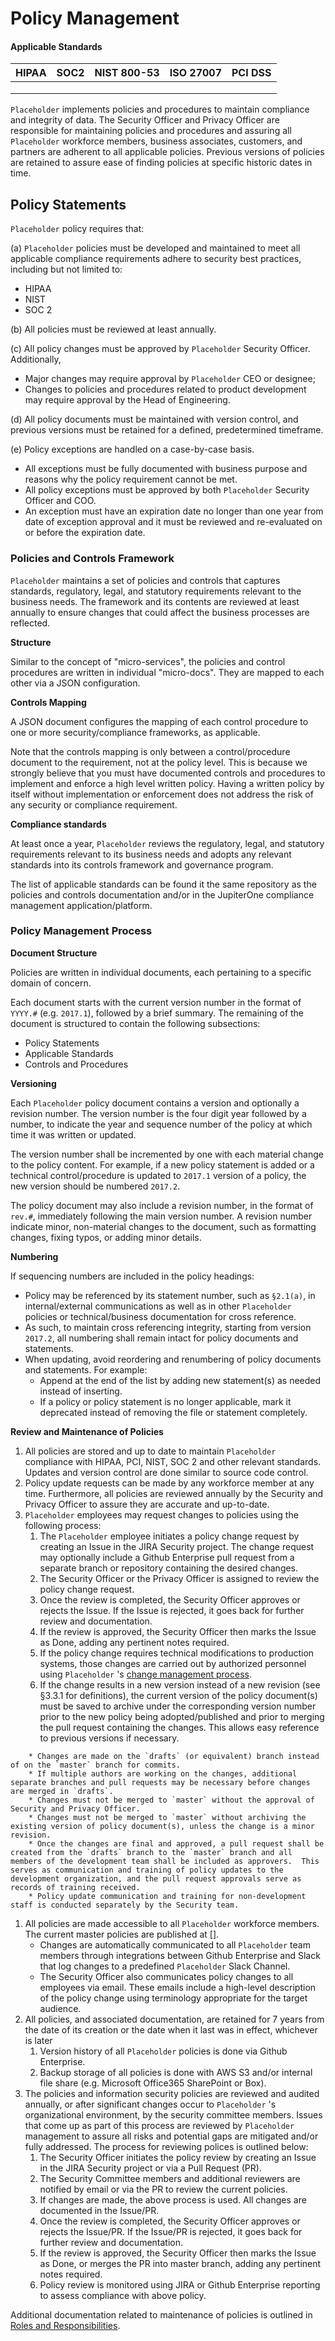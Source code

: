 # Policy Management

#### Applicable Standards

| HIPAA | SOC2 | NIST 800-53 | ISO 27007 | PCI DSS |
| ----- | ---- | ----------- | --------- | ------- |
|       |      |             |           |         |
|       |      |             |           |         |
|       |      |             |           |         |

`Placeholder`  implements policies and procedures to maintain compliance and integrity of data. The Security Officer and Privacy Officer are responsible for maintaining policies and procedures and assuring all `Placeholder`  workforce members, business associates, customers, and partners are adherent to all applicable policies. Previous versions of policies are retained to assure ease of finding policies at specific historic dates in time.

## Policy Statements

`Placeholder`  policy requires that:

(a) `Placeholder`  policies must be developed and maintained to meet all applicable compliance requirements adhere to security best practices, including but not limited to:

* HIPAA
* NIST
* SOC 2

(b) All policies must be reviewed at least annually.

(c) All policy changes must be approved by `Placeholder`  Security Officer. Additionally,

* Major changes may require approval by `Placeholder`  CEO or designee;
* Changes to policies and procedures related to product development may require approval by the Head of Engineering.

(d) All policy documents must be maintained with version control, and previous versions must be retained for a defined, predetermined timeframe.

(e) Policy exceptions are handled on a case-by-case basis.

* All exceptions must be fully documented with business purpose and reasons why the policy requirement cannot be met.
* All policy exceptions must be approved by both `Placeholder`  Security Officer and COO.
* An exception must have an expiration date no longer than one year from date of exception approval and it must be reviewed and re-evaluated on or before the expiration date.

### Policies and Controls Framework

`Placeholder`  maintains a set of policies and controls that captures standards, regulatory, legal, and statutory requirements relevant to the business needs. The framework and its contents are reviewed at least annually to ensure changes that could affect the business processes are reflected.

**Structure**

Similar to the concept of "micro-services", the policies and control procedures are written in individual "micro-docs". They are mapped to each other via a JSON configuration.

**Controls Mapping**

A JSON document configures the mapping of each control procedure to one or more security/compliance frameworks, as applicable.

Note that the controls mapping is only between a control/procedure document to the requirement, not at the policy level. This is because we strongly believe that you must have documented controls and procedures to implement and enforce a high level written policy. Having a written policy by itself without implementation or enforcement does not address the risk of any security or compliance requirement.

**Compliance standards**

At least once a year, `Placeholder`  reviews the regulatory, legal, and statutory requirements relevant to its business needs and adopts any relevant standards into its controls framework and governance program.

The list of applicable standards can be found it the same repository as the policies and controls documentation and/or in the JupiterOne compliance management application/platform.

### Policy Management Process

**Document Structure**

Policies are written in individual documents, each pertaining to a specific domain of concern.

Each document starts with the current version number in the format of `YYYY.#` (e.g. `2017.1`), followed by a brief summary. The remaining of the document is structured to contain the following subsections:

* Policy Statements
* Applicable Standards
* Controls and Procedures

**Versioning**

Each `Placeholder`  policy document contains a version and optionally a revision number. The version number is the four digit year followed by a number, to indicate the year and sequence number of the policy at which time it was written or updated.

The version number shall be incremented by one with each material change to the policy content. For example, if a new policy statement is added or a technical control/procedure is updated to `2017.1` version of a policy, the new version should be numbered `2017.2`.

The policy document may also include a revision number, in the format of `rev.#`, immediately following the main version number. A revision number indicate minor, non-material changes to the document, such as formatting changes, fixing typos, or adding minor details.

**Numbering**

If sequencing numbers are included in the policy headings:

* Policy may be referenced by its statement number, such as `§2.1(a)`, in internal/external communications as well as in other `Placeholder`  policies or technical/business documentation for cross reference.
* As such, to maintain cross referencing integrity, starting from version `2017.2`, all numbering shall remain intact for policy documents and statements.
* When updating, avoid reordering and renumbering of policy documents and statements. For example:
  * Append at the end of the list by adding new statement(s) as needed instead of inserting.
  * If a policy or policy statement is no longer applicable, mark it deprecated instead of removing the file or statement completely.

**Review and Maintenance of Policies**

1. All policies are stored and up to date to maintain `Placeholder`  compliance with HIPAA, PCI, NIST, SOC 2 and other relevant standards. Updates and version control are done similar to source code control.
2. Policy update requests can be made by any workforce member at any time. Furthermore, all policies are reviewed annually by the Security and Privacy Officer to assure they are accurate and up-to-date.
3. `Placeholder`  employees may request changes to policies using the following process:
   1. The `Placeholder`  employee initiates a policy change request by creating an Issue in the JIRA Security project. The change request may optionally include a Github Enterprise pull request from a separate branch or repository containing the desired changes.
   2. The Security Officer or the Privacy Officer is assigned to review the policy change request.
   3. Once the review is completed, the Security Officer approves or rejects the Issue. If the Issue is rejected, it goes back for further review and documentation.
   4. If the review is approved, the Security Officer then marks the Issue as Done, adding any pertinent notes required.
   5. If the policy change requires technical modifications to production systems, those changes are carried out by authorized personnel using `Placeholder` 's [change management process](https://apps.us.jupiterone.io/policies/ccm/).
   6. If the change results in a new version instead of a new revision (see §3.3.1 for definitions), the current version of the policy document(s) must be saved to archive under the corresponding version number prior to the new policy being adopted/published and prior to merging the pull request containing the changes. This allows easy reference to previous versions if necessary.

```
    * Changes are made on the `drafts` (or equivalent) branch instead of on the `master` branch for commits.
    * If multiple authors are working on the changes, additional separate branches and pull requests may be necessary before changes are merged in `drafts`.
    * Changes must not be merged to `master` without the approval of Security and Privacy Officer.
    * Changes must not be merged to `master` without archiving the existing version of policy document(s), unless the change is a minor revision.
    * Once the changes are final and approved, a pull request shall be created from the `drafts` branch to the `master` branch and all members of the development team shall be included as approvers.  This serves as communication and training of policy updates to the development organization, and the pull request approvals serve as records of training received.
    * Policy update communication and training for non-development staff is conducted separately by the Security team.
```

1. All policies are made accessible to all `Placeholder`  workforce members. The current master policies are published at \[].
   * Changes are automatically communicated to all `Placeholder`  team members through integrations between Github Enterprise and Slack that log changes to a predefined `Placeholder`  Slack Channel.
   * The Security Officer also communicates policy changes to all employees via email. These emails include a high-level description of the policy change using terminology appropriate for the target audience.
2. All policies, and associated documentation, are retained for 7 years from the date of its creation or the date when it last was in effect, whichever is later
   1. Version history of all `Placeholder`  policies is done via Github Enterprise.
   2. Backup storage of all policies is done with AWS S3 and/or internal file share (e.g. Microsoft Office365 SharePoint or Box).
3. The policies and information security policies are reviewed and audited annually, or after significant changes occur to `Placeholder` 's organizational environment, by the security committee members. Issues that come up as part of this process are reviewed by `Placeholder`  management to assure all risks and potential gaps are mitigated and/or fully addressed. The process for reviewing polices is outlined below:
   1. The Security Officer initiates the policy review by creating an Issue in the JIRA Security project or via a Pull Request (PR).
   2. The Security Committee members and additional reviewers are notified by email or via the PR to review the current policies.
   3. If changes are made, the above process is used. All changes are documented in the Issue/PR.
   4. Once the review is completed, the Security Officer approves or rejects the Issue/PR. If the Issue/PR is rejected, it goes back for further review and documentation.
   5. If the review is approved, the Security Officer then marks the Issue as Done, or merges the PR into master branch, adding any pertinent notes required.
   6. Policy review is monitored using JIRA or Github Enterprise reporting to assess compliance with above policy.

Additional documentation related to maintenance of policies is outlined in [Roles and Responsibilities](https://apps.us.jupiterone.io/policies/rar/).















